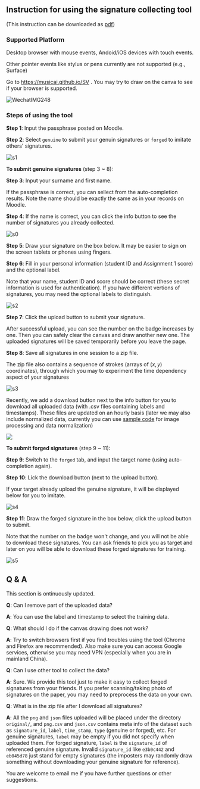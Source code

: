 

## Instruction for using the signature collecting tool

(This instruction can be downloaded as [pdf](https://musicai.github.io/SV/instruction/instruction.pdf))

### Supported Platform

Desktop browser with mouse events, Andoid/iOS devices with touch events.

Other pointer events like stylus or pens currently are not supported (e.g., Surface)

Go to https://musicai.github.io/SV . You may try to draw on the canva to see if your browser is supported.

![WechatIMG248](WechatIMG248.jpeg)



### Steps of using the tool

**Step 1**: Input the passphrase posted on Moodle.

**Step 2**: Select `genuine` to submit your genuin signatures or `forged` to imitate others' signatures.

![s1](s1.png)

**To submit genuine signatures** (step 3 ~ 8):

**Step 3**: Input your surname and first name. 

If the passphrase is correct, you can sellect from the auto-completion results. Note the name should be exactly the same as in your records on Moodle.

**Step 4**: If the name is correct, you can click the info button to see the number of signatures you already collected.

![s0](s0.png)

**Step 5**: Draw your signature on the box below. It may be easier to sign on the screen tablets or phones using fingers.

**Step 6**: Fill in your personal information (student ID and Assignment 1 score) and the optional label.  

Note that your name, student ID and score should be correct (these secret information is used for authentication). If you have different vertions of signatures, you may need the optional labels to distinguish.





![s2](s2.png)

**Step 7**: Click the upload button to submit your signature. 

After successful upload, you can see the number on the badge increases by one. Then you can safely clear the canvas and draw another new one. The uploaded signatures will be saved temporarily before you leave the page. 

**Step 8**: Save all signatures in one session to a zip file. 

The zip file also contains a sequence of strokes (arrays of $(x,y)$ coordinates), through which you may to experiment the time dependency aspect of your signatures

![s3](s3.png)



Recently, we add a download button next to the info button for you to download all uploaded data (with .csv files containing labels and timestamps). These files are updated on an hourly basis (later we may also include normalized data, currently you can use [sample code](https://musicai.github.io/SV/tool/index.html) for image processing and data normalization)

![](/Coding/WEBS/SV/instruction/s6.png)





**To submit forged signatures** (step 9 ~ 11):

**Step 9**: Switch to the `forged` tab, and input the target name (using auto-completion again). 

**Step 10**: Lick the download button (next to the upload button). 

If your target already upload the genuine signature, it will be displayed below for you to imitate.

![s4](s4.png)

**Step 11**: Draw the forged signature in the box below, click the upload button to submit. 

Note that the number on the badge won't change, and you will not be able to download these signatures. You can ask friends to pick you as target and later on you will be able to download these forged signatures for training.

![s5](s5.png)









## Q & A



This section is ontinuously updated. 



**Q**: Can I remove part of the uploaded data?

**A**: You can use the label and timestamp to select the training data.



**Q**: What should I do if the canvas drawing does not work?

**A**: Try to switch browsers first if you find troubles using the tool (Chrome and Firefox are recommended). Also make sure you can access Google services, otherwise you may need  VPN (especially when you are in mainland China).



**Q**: Can I use other tool to collect the data?

**A**: Sure. We provide this tool just to make it easy to collect forged signatures from your friends. If you prefer scanning/taking photo of signatures on the paper, you may need to preprocess the data on your own.



**Q**: What is in the zip file after I download all signatures?

**A**: All the `png` and `json` files uploaded will be placed under the directory `original/`, and `png.csv` and `json.csv` contains meta info of the dataset such as `signature_id`, `label`, `time_stamp`, `type` (genuine or forged), etc. For genuine signatures, `label` may be empty if you did not specify when uploaded them. For forged signature, `label` is the `signature_id` of referenced genuine signature. Invalid `signature_id` like `e3b0c442` and `eb045d78` just stand for empty signatures (the imposters may randomly draw something without downloading your genuine signature for reference).



You are welcome to email me if you have further questions or other suggestions.